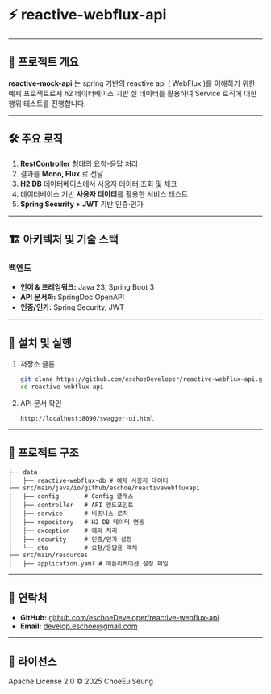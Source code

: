 # ⚡ reactive-webflux-api

---
## 📖 프로젝트 개요

**reactive-mock-api** 는 spring 기반의 reactive api ( WebFlux )를 이해하기 위한 예제 프로젝트로서 h2 데이터베이스 기반 실 데이터를 활용하여 Service 로직에 대한 행위 테스트를 진행합니다.

---

## 🛠 주요 로직

 
1. **RestController** 형태의 요청-응답 처리
2. 결과를 **Mono, Flux** 로 전달
3. **H2 DB** 데이터베이스에서 사용자 데이터 조회 및 체크
4. 데이터베이스 기반 **사용자 데이터**를 활용한 서비스 테스트
5. **Spring Security + JWT** 기반 인증·인가
   

---

## 🏗 아키텍처 및 기술 스택

### 백엔드

* **언어 & 프레임워크:** Java 23, Spring Boot 3
* **API 문서화:** SpringDoc OpenAPI
* **인증/인가:** Spring Security, JWT

---

## 🚀 설치 및 실행

1. 저장소 클론

   ```bash
   git clone https://github.com/eschoeDeveloper/reactive-webflux-api.git
   cd reactive-webflux-api
   ```

2. API 문서 확인

   ```text
   http://localhost:8090/swagger-ui.html
   ```

---

## 📂 프로젝트 구조

```
├── data
│   ├── reactive-webflux-db # 예제 사용자 데이터
├── src/main/java/io/github/eschoe/reactivewebfluxapi
│   ├── config       # Config 클래스
│   ├── controller   # API 엔드포인트
│   ├── service      # 비즈니스 로직
│   ├── repository   # H2 DB 데이터 연동
│   ├── exception    # 예외 처리
│   ├── security     # 인증/인가 설정
│   └── dto          # 요청/응답용 객체
├── src/main/resources
│   ├── application.yaml # 애플리케이션 설정 파일
```

---

## 🤝 연락처

* **GitHub:** [github.com/eschoeDeveloper/reactive-webflux-api](https://https://github.com/eschoeDeveloper/reactive-webflux-api)
* **Email:** [develop.eschoe@gmail.com](mailto:develop.eschoe@gmail.com)

---

## 📜 라이선스

Apache License 2.0 © 2025 ChoeEuiSeung

